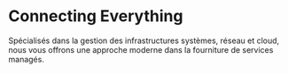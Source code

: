 # Connecting Everything  

Spécialisés dans la gestion des infrastructures systèmes, réseau et cloud, nous vous offrons une approche moderne dans la fourniture de services managés.
